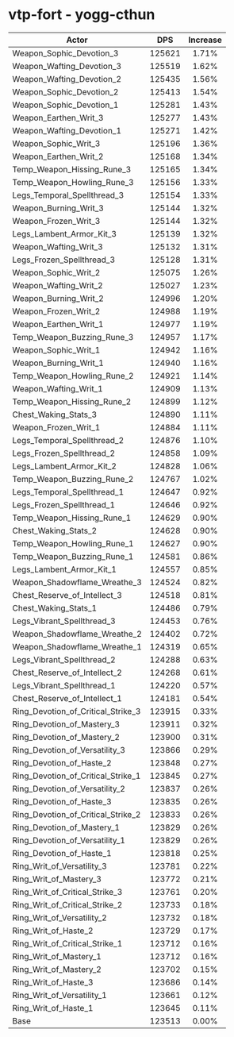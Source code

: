 # vtp-fort - yogg-cthun
| Actor | DPS | Increase |
|---|:---:|:---:|
|Weapon_Sophic_Devotion_3|125621|1.71%|
|Weapon_Wafting_Devotion_3|125519|1.62%|
|Weapon_Wafting_Devotion_2|125435|1.56%|
|Weapon_Sophic_Devotion_2|125413|1.54%|
|Weapon_Sophic_Devotion_1|125281|1.43%|
|Weapon_Earthen_Writ_3|125277|1.43%|
|Weapon_Wafting_Devotion_1|125271|1.42%|
|Weapon_Sophic_Writ_3|125196|1.36%|
|Weapon_Earthen_Writ_2|125168|1.34%|
|Temp_Weapon_Hissing_Rune_3|125165|1.34%|
|Temp_Weapon_Howling_Rune_3|125156|1.33%|
|Legs_Temporal_Spellthread_3|125154|1.33%|
|Weapon_Burning_Writ_3|125144|1.32%|
|Weapon_Frozen_Writ_3|125144|1.32%|
|Legs_Lambent_Armor_Kit_3|125139|1.32%|
|Weapon_Wafting_Writ_3|125132|1.31%|
|Legs_Frozen_Spellthread_3|125128|1.31%|
|Weapon_Sophic_Writ_2|125075|1.26%|
|Weapon_Wafting_Writ_2|125027|1.23%|
|Weapon_Burning_Writ_2|124996|1.20%|
|Weapon_Frozen_Writ_2|124988|1.19%|
|Weapon_Earthen_Writ_1|124977|1.19%|
|Temp_Weapon_Buzzing_Rune_3|124957|1.17%|
|Weapon_Sophic_Writ_1|124942|1.16%|
|Weapon_Burning_Writ_1|124940|1.16%|
|Temp_Weapon_Howling_Rune_2|124921|1.14%|
|Weapon_Wafting_Writ_1|124909|1.13%|
|Temp_Weapon_Hissing_Rune_2|124899|1.12%|
|Chest_Waking_Stats_3|124890|1.11%|
|Weapon_Frozen_Writ_1|124884|1.11%|
|Legs_Temporal_Spellthread_2|124876|1.10%|
|Legs_Frozen_Spellthread_2|124858|1.09%|
|Legs_Lambent_Armor_Kit_2|124828|1.06%|
|Temp_Weapon_Buzzing_Rune_2|124767|1.02%|
|Legs_Temporal_Spellthread_1|124647|0.92%|
|Legs_Frozen_Spellthread_1|124646|0.92%|
|Temp_Weapon_Hissing_Rune_1|124629|0.90%|
|Chest_Waking_Stats_2|124628|0.90%|
|Temp_Weapon_Howling_Rune_1|124627|0.90%|
|Temp_Weapon_Buzzing_Rune_1|124581|0.86%|
|Legs_Lambent_Armor_Kit_1|124557|0.85%|
|Weapon_Shadowflame_Wreathe_3|124524|0.82%|
|Chest_Reserve_of_Intellect_3|124518|0.81%|
|Chest_Waking_Stats_1|124486|0.79%|
|Legs_Vibrant_Spellthread_3|124453|0.76%|
|Weapon_Shadowflame_Wreathe_2|124402|0.72%|
|Weapon_Shadowflame_Wreathe_1|124319|0.65%|
|Legs_Vibrant_Spellthread_2|124288|0.63%|
|Chest_Reserve_of_Intellect_2|124268|0.61%|
|Legs_Vibrant_Spellthread_1|124220|0.57%|
|Chest_Reserve_of_Intellect_1|124181|0.54%|
|Ring_Devotion_of_Critical_Strike_3|123915|0.33%|
|Ring_Devotion_of_Mastery_3|123911|0.32%|
|Ring_Devotion_of_Mastery_2|123900|0.31%|
|Ring_Devotion_of_Versatility_3|123866|0.29%|
|Ring_Devotion_of_Haste_2|123848|0.27%|
|Ring_Devotion_of_Critical_Strike_1|123845|0.27%|
|Ring_Devotion_of_Versatility_2|123837|0.26%|
|Ring_Devotion_of_Haste_3|123835|0.26%|
|Ring_Devotion_of_Critical_Strike_2|123833|0.26%|
|Ring_Devotion_of_Mastery_1|123829|0.26%|
|Ring_Devotion_of_Versatility_1|123829|0.26%|
|Ring_Devotion_of_Haste_1|123818|0.25%|
|Ring_Writ_of_Versatility_3|123781|0.22%|
|Ring_Writ_of_Mastery_3|123772|0.21%|
|Ring_Writ_of_Critical_Strike_3|123761|0.20%|
|Ring_Writ_of_Critical_Strike_2|123733|0.18%|
|Ring_Writ_of_Versatility_2|123732|0.18%|
|Ring_Writ_of_Haste_2|123729|0.17%|
|Ring_Writ_of_Critical_Strike_1|123712|0.16%|
|Ring_Writ_of_Mastery_1|123712|0.16%|
|Ring_Writ_of_Mastery_2|123702|0.15%|
|Ring_Writ_of_Haste_3|123686|0.14%|
|Ring_Writ_of_Versatility_1|123661|0.12%|
|Ring_Writ_of_Haste_1|123645|0.11%|
|Base|123513|0.00%|
